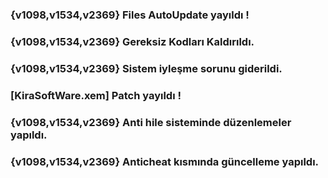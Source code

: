 ### {v1098,v1534,v2369} Files AutoUpdate yayıldı !
### {v1098,v1534,v2369} Gereksiz Kodları Kaldırıldı.
### {v1098,v1534,v2369} Sistem iyleşme sorunu giderildi.
### [KiraSoftWare.xem] Patch yayıldı !
### {v1098,v1534,v2369} Anti hile sisteminde düzenlemeler yapıldı.
### {v1098,v1534,v2369} Anticheat kısmında güncelleme yapıldı.
